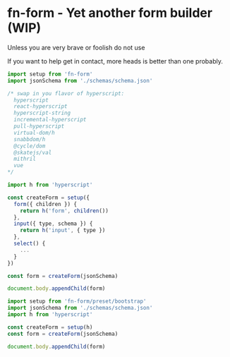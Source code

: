 fn-form - Yet another form builder (WIP)
========================================

Unless you are very brave or foolish do not use

If you want to help get in contact, more heads is better than one probably.


```js
import setup from 'fn-form'
import jsonSchema from './schemas/schema.json'

/* swap in you flavor of hyperscript:
  hyperscript
  react-hyperscript
  hyperscript-string
  incremental-hyperscript
  pull-hyperscript
  virtual-dom/h
  snabbdom/h
  @cycle/dom
  @skatejs/val
  mithril
  vue
*/

import h from 'hyperscript'

const createForm = setup({
  form({ children }) {
    return h('form', children())
  },
  input({ type, schema }) {
    return h('input', { type })
  },
  select() {
    ...
  }
})

const form = createForm(jsonSchema)

document.body.appendChild(form)
```

```js
import setup from 'fn-form/preset/bootstrap'
import jsonSchema from './schemas/schema.json'
import h from 'hyperscript'

const createForm = setup(h)
const form = createForm(jsonSchema)

document.body.appendChild(form)
```
